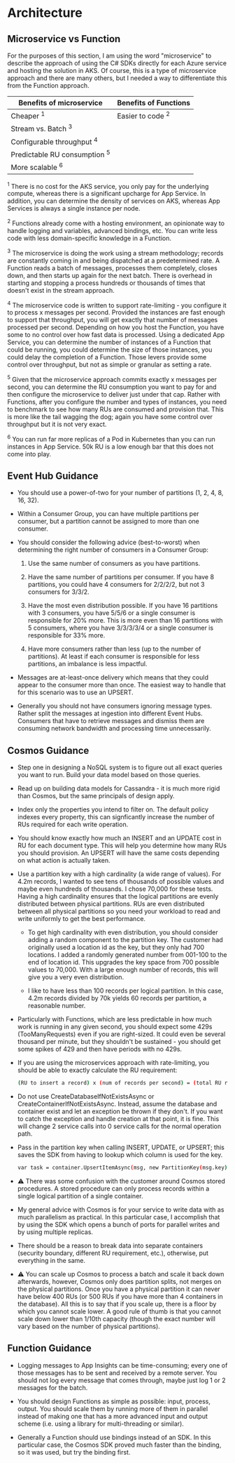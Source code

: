 <!-- markdownlint-disable MD033 -->

# Architecture

## Microservice vs Function

For the purposes of this section, I am using the word "microservice" to describe the approach of using the C# SDKs directly for each Azure service and hosting the solution in AKS. Of course, this is a type of microservice approach and there are many others, but I needed a way to differentiate this from the Function approach.

| Benefits of microservice   | Benefits of Functions |
| -------------------------- | --------------------- |
| Cheaper <sup>1</sup> | Easier to code <sup>2</sup> |
| Stream vs. Batch <sup>3</sup> | |
| Configurable throughput <sup>4</sup> | |
| Predictable RU consumption <sup>5</sup> | |
| More scalable <sup>6</sup> | |

<sup>1</sup> There is no cost for the AKS service, you only pay for the underlying compute, whereas there is a significant upcharge for App Service. In addition, you can determine the density of services on AKS, whereas App Services is always a single instance per node.

<sup>2</sup> Functions already come with a hosting environment, an opinionate way to handle logging and variables, advanced bindings, etc. You can write less code with less domain-specific knowledge in a Function.

<sup>3</sup> The microservice is doing the work using a stream methodology; records are constantly coming in and being dispatched at a predetermined rate. A Function reads a batch of messages, processes them completely, closes down, and then starts up again for the next batch. There is overhead in starting and stopping a process hundreds or thousands of times that doesn't exist in the stream approach.

<sup>4</sup> The microservice code is written to support rate-limiting - you configure it to process x messages per second. Provided the instances are fast enough to support that throughput, you will get exactly that number of messages processed per second. Depending on how you host the Function, you have some to no control over how fast data is processed. Using a dedicated App Service, you can determine the number of instances of a Function that could be running, you could determine the size of those instances, you could delay the completion of a Function. Those levers provide some control over throughput, but not as simple or granular as setting a rate.

<sup>5</sup> Given that the microservice approach commits exactly x messages per second, you can determine the RU consumption you want to pay for and then configure the microservice to deliver just under that cap. Rather with Functions, after you configure the number and types of instances, you need to benchmark to see how many RUs are consumed and provision that. This is more like the tail wagging the dog; again you have some control over throughput but it is not very exact.

<sup>6</sup> You can run far more replicas of a Pod in Kubernetes than you can run instances in App Service. 50k RU is a low enough bar that this does not come into play.

## Event Hub Guidance

* You should use a power-of-two for your number of partitions (1, 2, 4, 8, 16, 32).

* Within a Consumer Group, you can have multiple partitions per consumer, but a partition cannot be assigned to more than one consumer.

* You should consider the following advice (best-to-worst) when determining the right number of consumers in a Consumer Group:

    1. Use the same number of consumers as you have partitions.

    2. Have the same number of partitions per consumer. If you have 8 partitions, you could have 4 consumers for 2/2/2/2, but not 3 consumers for 3/3/2.

    3. Have the most even distribution possible. If you have 16 partitions with 3 consumers, you have 5/5/6 or a single consumer is responsible for 20% more. This is more even than 16 partitions with 5 consumers, where you have 3/3/3/3/4 or a single consumer is responsible for 33% more.

    4. Have more consumers rather than less (up to the number of partitions). At least if each consumer is responsible for less partitions, an imbalance is less impactful.

* Messages are at-least-once delivery which means that they could appear to the consumer more than once. The easiest way to handle that for this scenario was to use an UPSERT.

* Generally you should not have consumers ignoring message types. Rather split the messages at ingestion into different Event Hubs. Consumers that have to retrieve messages and dismiss them are consuming network bandwidth and processing time unnecessarily.

## Cosmos Guidance

* Step one in designing a NoSQL system is to figure out all exact queries you want to run. Build your data model based on those queries.

* Read up on building data models for Cassandra - it is much more rigid than Cosmos, but the same principals of design apply.

* Index only the properties you intend to filter on. The default policy indexes every property, this can signficantly increase the number of RUs required for each write operation.

* You should know exactly how much an INSERT and an UPDATE cost in RU for each document type. This will help you determine how many RUs you should provision. An UPSERT will have the same costs depending on what action is actually taken.

* Use a partition key with a high cardinality (a wide range of values). For 4.2m records, I wanted to see tens of thousands of possible values and maybe even hundreds of thousands. I chose 70,000 for these tests. Having a high cardinality ensures that the logical partitions are evenly distributed between physical partitions. RUs are even distributed between all physical partitions so you need your workload to read and write uniformly to get the best performance.

  * To get high cardinality with even distribution, you should consider adding a random component to the partition key. The customer had originally used a location id as the key, but they only had 700 locations. I added a randomly generated number from 001-100 to the end of location id. This upgrades the key space from 700 possible values to 70,000. With a large enough number of records, this will give you a very even distribution.

  * I like to have less than 100 records per logical partition. In this case, 4.2m records divided by 70k yields 60 records per partition, a reasonable number.

* Particularly with Functions, which are less predictable in how much work is running in any given second, you should expect some 429s (TooManyRequests) even if you are right-sized. It could even be several thousand per minute, but they shouldn't be sustained - you should get some spikes of 429 and then have periods with no 429s.

* If you are using the microservices approach with rate-limiting, you should be able to exactly calculate the RU requirement:

    ```bash
    (RU to insert a record) x (num of records per second) = (total RU requirement)
    ```

* Do not use CreateDatabaseIfNotExistsAsync or CreateContainerIfNotExistsAsync. Instead, assume the database and container exist and let an exception be thrown if they don't. If you want to catch the exception and handle creation at that point, it is fine. This will change 2 service calls into 0 service calls for the normal operation path.

* Pass in the partition key when calling INSERT, UPDATE, or UPSERT; this saves the SDK from having to lookup which column is used for the key.

    ```bash
    var task = container.UpsertItemAsync(msg, new PartitionKey(msg.key));
    ```

* :warning: There was some confusion with the customer around Cosmos stored procedures. A stored procedure can only process records within a single logical partition of a single container.

* My general advice with Cosmos is for your service to write data with as much parallelism as practical. In this particular case, I accomplish that by using the SDK which opens a bunch of ports for parallel writes and by using multiple replicas.

* There should be a reason to break data into separate containers (security boundary, different RU requirement, etc.), otherwise, put everything in the same.

* :warning: You can scale up Cosmos to process a batch and scale it back down afterwards, however, Cosmos only does partition splits, not merges on the physical partitions. Once you have a physical partition it can never have below 400 RUs (or 500 RUs if you have more than 4 containers in the database). All this is to say that if you scale up, there is a floor by which you cannot scale lower. A good rule of thumb is that you cannot scale down lower than 1/10th capacity (though the exact number will vary based on the number of physical partitions).

## Function Guidance

* Logging messages to App Insights can be time-consuming; every one of those messages has to be sent and received by a remote server. You should not log every message that comes through, maybe just log 1 or 2 messages for the batch.

* You should design Functions as simple as possible: input, process, output. You should scale them by running more of them in parallel instead of making one that has a more advanced input and output scheme (i.e. using a library for multi-threading or similar).

* Generally a Function should use bindings instead of an SDK. In this particular case, the Cosmos SDK proved much faster than the binding, so it was used, but try the binding first.
